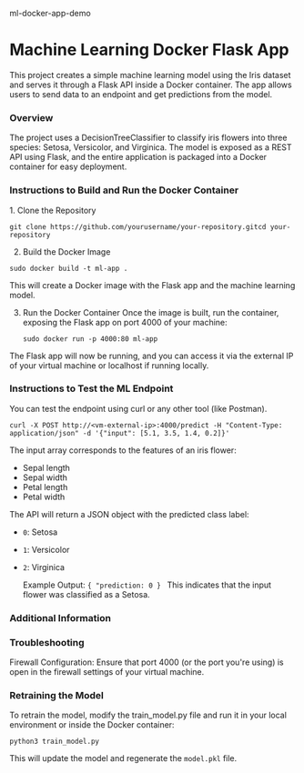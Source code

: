 ml-docker-app-demo

<h1>Machine Learning Docker Flask App</h1>

This project creates a simple machine learning model using the Iris dataset and serves it through a Flask API inside a Docker container. The app allows users to send data to an endpoint and get predictions from the model.

<h3>Overview</h3>
The project uses a DecisionTreeClassifier to classify iris flowers into three species: Setosa, Versicolor, and Virginica. The model is exposed as a REST API using Flask, and the entire application is packaged into a Docker container for easy deployment.

<h3>Instructions to Build and Run the Docker Container</h3>
1. Clone the Repository

`git clone https://github.com/yourusername/your-repository.gitcd your-repository`

2. Build the Docker Image
   
`sudo docker build -t ml-app .`

This will create a Docker image with the Flask app and the machine learning model.


3. Run the Docker Container
   Once the image is built, run the container, exposing the Flask app on port   4000 of your machine:

   `sudo docker run -p 4000:80 ml-app`

   
The Flask app will now be running, and you can access it via the external IP of your virtual machine or localhost if running locally.

<h3>Instructions to Test the ML Endpoint</h3>
You can test the endpoint using curl or any other tool (like Postman). 

`curl -X POST http://<vm-external-ip>:4000/predict -H "Content-Type: application/json" -d '{"input": [5.1, 3.5, 1.4, 0.2]}'` 

The input array corresponds to the features of an iris flower:
- Sepal length
- Sepal width
- Petal length
- Petal width

The API will return a JSON object with the predicted class label:

- `0`: Setosa
- `1`: Versicolor
- `2`: Virginica

  Example Output:
  `{
     "prediction: 0
   }
  `
  This indicates that the input flower was classified as a Setosa.

<h3>Additional Information</h3>

<h3>Troubleshooting</h3>
Firewall Configuration: Ensure that port 4000 (or the port you're using) is open in the firewall settings of your virtual machine.

<h3>Retraining the Model</h3>
To retrain the model, modify the train_model.py file and run it in your local environment or inside the Docker container:

`python3 train_model.py`

This will update the model and regenerate the `model.pkl` file.

